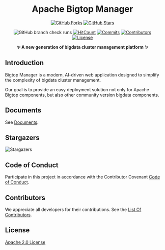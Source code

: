 <div align="center">
<h1>Apache Bigtop Manager</h1>

[![GitHub Forks](https://img.shields.io/github/forks/apache/bigtop-manager)](https://github.com/apache/bigtop-manager/forks)
[![GitHub Stars](https://img.shields.io/github/stars/apache/bigtop-manager)](https://github.com/apache/bigtop-manager/stargazers)

![GitHub branch check runs](https://img.shields.io/github/check-runs/apache/bigtop-manager/main)
[![HitCount](https://views.whatilearened.today/views/github/apache/bigtop-manager.svg)](https://github.com/apache/bigtop-manager)
[![Commits](https://img.shields.io/github/commit-activity/m/apache/bigtop-manager/main)](https://github.com/apache/bigtop-manager/commits/main)
[![Contributors](https://img.shields.io/github/contributors/apache/bigtop-manager)](https://github.com/apache/bigtop-manager/graphs/contributors)
[![License](https://img.shields.io/github/license/apache/bigtop-manager)](https://github.com/apache/bigtop-manager/LICENSE)

<b>✨ A new generation of bigdata cluster management platform ✨</b>
</div>

## Introduction
Bigtop Manager is a modern, AI-driven web application designed to simplify the complexity of bigdata cluster management.

Our goal is to provide an easy deployment solution not only for Apache Bigtop components, but also other community version bigdata components.

## Documents
See [Documents](./docs).

## Stargazers
![Stargazers](https://starchart.cc/apache/bigtop-manager.svg)

## Code of Conduct
Participate in this project in accordance with the Contributor Covenant [Code of Conduct](https://www.apache.org/foundation/policies/conduct).

## Contributors
We appreciate all developers for their contributions. See the [List Of Contributors](https://github.com/apache/bigtop-manager/graphs/contributors).

## License
[Apache 2.0 License](LICENSE)
